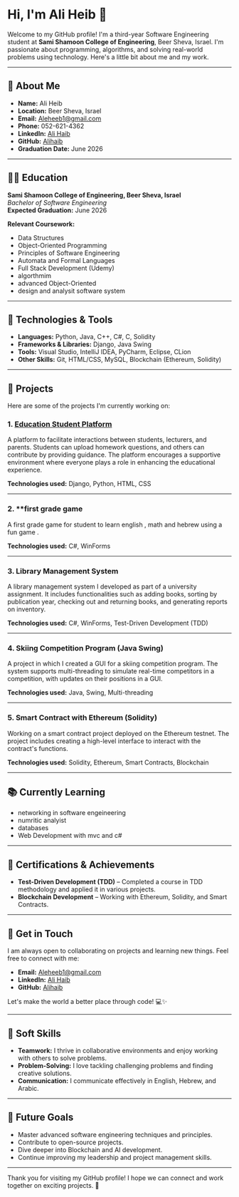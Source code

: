 # Hi, I'm Ali Heib 👋

Welcome to my GitHub profile! I'm a third-year Software Engineering student at **Sami Shamoon College of Engineering**, Beer Sheva, Israel. I'm passionate about programming, algorithms, and solving real-world problems using technology. Here's a little bit about me and my work.

---

## 🚀 About Me

- **Name:** Ali Heib
- **Location:** Beer Sheva, Israel
- **Email:** [Aleheeb1@gmail.com](mailto:Aleheeb1@gmail.com)
- **Phone:** 052-621-4362
- **LinkedIn:** [Ali Haib](https://www.linkedin.com/in/ali-haib-61057a277/)
- **GitHub:** [Alihaib](https://github.com/Alihaib)
- **Graduation Date:** June 2026
---

## 🧑‍🎓 Education

**Sami Shamoon College of Engineering, Beer Sheva, Israel**  
*Bachelor of Software Engineering*  
**Expected Graduation:** June 2026

**Relevant Coursework:**
- Data Structures
- Object-Oriented Programming
- Principles of Software Engineering
- Automata and Formal Languages
- Full Stack Development (Udemy)
- algorthmim
- advanced Object-Oriented
- design and analysit software system

---

## 🚀 Technologies & Tools

- **Languages:** Python, Java, C++, C#, C, Solidity
- **Frameworks & Libraries:** Django, Java Swing
- **Tools:** Visual Studio, IntelliJ IDEA, PyCharm, Eclipse, CLion
- **Other Skills:** Git,  HTML/CSS, MySQL, Blockchain (Ethereum, Solidity)

---

## 📂 Projects

Here are some of the projects I'm currently working on:

### 1. **[Education Student Platform](https://github.com/HasanMosa12/education-student-platform.git)**

A platform to facilitate interactions between students, lecturers, and parents. Students can upload homework questions, and others can contribute by providing guidance. The platform encourages a supportive environment where everyone plays a role in enhancing the educational experience.

**Technologies used:** Django, Python, HTML, CSS

---

### 2. **first grade game 

A first grade game for student to learn english , math and  hebrew  using a fun game .

**Technologies used:** C#, WinForms

---

### 3. **Library Management System**

A library management system I developed as part of a university assignment. It includes functionalities such as adding books, sorting by publication year, checking out and returning books, and generating reports on inventory.

**Technologies used:** C#, WinForms, Test-Driven Development (TDD)

---

### 4. **Skiing Competition Program (Java Swing)**

A project in which I created a GUI for a skiing competition program. The system supports multi-threading to simulate real-time competitors in a competition, with updates on their positions in a GUI.

**Technologies used:** Java, Swing, Multi-threading

---

### 5. **Smart Contract with Ethereum (Solidity)**

Working on a smart contract project deployed on the Ethereum testnet. The project includes creating a high-level interface to interact with the contract's functions.

**Technologies used:** Solidity, Ethereum, Smart Contracts, Blockchain

---

## 📚 Currently Learning

- networking in software engeineering 
- numritic analyist 
- databases 
- Web Development with mvc and c#

---

## 📑 Certifications & Achievements

- **Test-Driven Development (TDD)** – Completed a course in TDD methodology and applied it in various projects.
- **Blockchain Development** – Working with Ethereum, Solidity, and Smart Contracts.

---

## 💬 Get in Touch

I am always open to collaborating on projects and learning new things. Feel free to connect with me:

- **Email:** [Aleheeb1@gmail.com](mailto:Aleheeb1@gmail.com)
- **LinkedIn:** [Ali Haib](https://www.linkedin.com/in/ali-haib-61057a277/)
- **GitHub:** [Alihaib](https://github.com/Alihaib)

Let's make the world a better place through code! 💻✨

---

## 📝 Soft Skills

- **Teamwork:** I thrive in collaborative environments and enjoy working with others to solve problems.
- **Problem-Solving:** I love tackling challenging problems and finding creative solutions.
- **Communication:** I communicate effectively in English, Hebrew, and Arabic.

---

## 🎯 Future Goals

- Master advanced software engineering techniques and principles.
- Contribute to open-source projects.
- Dive deeper into Blockchain and AI development.
- Continue improving my leadership and project management skills.

---

Thank you for visiting my GitHub profile! I hope we can connect and work together on exciting projects. 🚀

